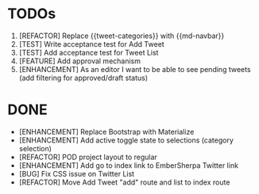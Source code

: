 # TODOs

1. [REFACTOR] Replace {{tweet-categories}} with {{md-navbar}}
2. [TEST] Write acceptance test for Add Tweet
3. [TEST] Add acceptance test for Tweet List
4. [FEATURE] Add approval mechanism
5. [ENHANCEMENT] As an editor I want to be able to see pending tweets (add filtering for approved/draft status)

# DONE
- [ENHANCEMENT] Replace Bootstrap with Materialize
- [ENHANCEMENT] Add active toggle state to selections (category selection)
- [REFACTOR] POD project layout to regular
- [ENHANCEMENT] Add go to index link to EmberSherpa Twitter link
- [BUG] Fix CSS issue on Twitter List
- [REFACTOR] Move Add Tweet "add" route and list to index route
